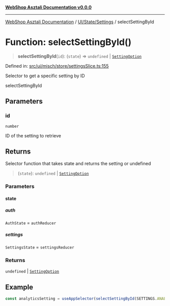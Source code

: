 [**WebShop Asztali Documentation v0.0.0**](../../../../README.md)

***

[WebShop Asztali Documentation](../../../../modules.md) / [UI/State/Settings](../README.md) / selectSettingById

# Function: selectSettingById()

> **selectSettingById**(`id`): (`state`) => `undefined` \| [`SettingOption`](../interfaces/SettingOption.md)

Defined in: [src/ui/misch/store/settingsSlice.ts:155](https://github.com/yourusername/webshop_asztali/blob/6cd6b8ff5f7d5531f80a92ddbde9cd7ab8ecd569/src/ui/misch/store/settingsSlice.ts#L155)

Selector to get a specific setting by ID

 selectSettingById

## Parameters

### id

`number`

ID of the setting to retrieve

## Returns

Selector function that takes state and returns the setting or undefined

> (`state`): `undefined` \| [`SettingOption`](../interfaces/SettingOption.md)

### Parameters

#### state

##### auth

`AuthState` = `authReducer`

##### settings

`SettingsState` = `settingsReducer`

### Returns

`undefined` \| [`SettingOption`](../interfaces/SettingOption.md)

## Example

```ts
const analyticsSetting = useAppSelector(selectSettingById(SETTINGS.ANALYTICS));
```
